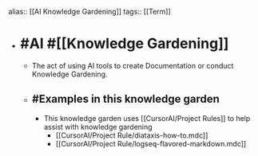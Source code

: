 alias:: [[AI Knowledge Gardening]]
tags:: [[Term]]

- # #AI #[[Knowledge Gardening]]
	- The act of using AI tools to create Documentation or conduct Knowledge Gardening.
	- ## #Examples in this knowledge garden
		- This knowledge garden uses [[CursorAI/Project Rules]] to help assist with knowledge gardening
			- [[CursorAI/Project Rule/diataxis-how-to.mdc]]
			- [[CursorAI/Project Rule/logseq-flavored-markdown.mdc]]